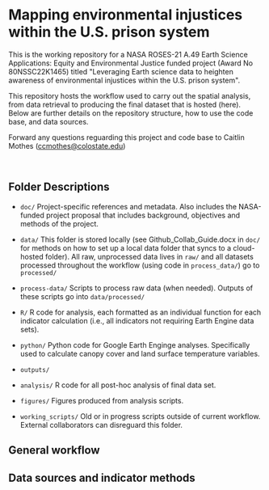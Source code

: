 # Mapping environmental injustices within the U.S. prison system

This is the working repository for a NASA ROSES-21 A.49 Earth Science Applications: Equity and Environmental Justice funded project (Award No 80NSSC22K1465) titled "Leveraging Earth science data to heighten awareness of environmental injustices within the U.S. prison system".

This repository hosts the workflow used to carry out the spatial analysis, from data retrieval to producing the final dataset that is hosted (here). Below are further details on the repository structure, how to use the code base, and data sources.

Forward any questions reguarding this project and code base to Caitlin Mothes (ccmothes@colostate.edu)

<br/>

## Folder Descriptions

-   `doc/` Project-specific references and metadata. Also includes the NASA-funded project proposal that includes background, objectives and methods of the project.

-   `data/` This folder is stored locally (see Github_Collab_Guide.docx in `doc/` for methods on how to set up a local data folder that syncs to a cloud-hosted folder). All raw, unprocessed data lives in `raw/` and all datasets processed throughout the workflow (using code in `process_data/`) go to `processed/`

- `process-data/` Scripts to process raw data (when needed). Outputs of these scripts go into `data/processed/`

-   `R/` R code for analysis, each formatted as an individual function for each indicator calculation (i.e., all indicators not requiring Earth Engine data sets).

-   `python/` Python code for Google Earth Enginge analyses. Specifically used to calculate canopy cover and land surface temperature variables.

- `outputs/` 

- `analysis/` R code for all post-hoc analysis of final data set.

-   `figures/` Figures produced from analysis scripts.

- `working_scripts/` Old or in progress scripts outside of current workflow. External collaborators can disreguard this folder. 


## General workflow


## Data sources and indicator methods


